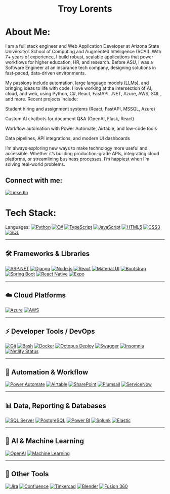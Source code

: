 <h1 align="center"> Troy Lorents</h1>

# About Me:
I am a full stack engineer and Web Application Developer at Arizona State University’s School of Computing and Augmented Intelligence (SCAI). With 7+ years of experience, I build robust, scalable applications that power workflows for higher education, HR, and research. Before ASU, I was a Software Engineer at an insurance tech company, designing solutions in fast-paced, data-driven environments.

My passions include automation, large language models (LLMs), and bringing ideas to life with code. I love working at the intersection of AI, cloud, and web, using Python, C#, React, FastAPI, .NET, Azure, AWS, SQL, and more. Recent projects include:

Student hiring and assignment systems (React, FastAPI, MSSQL, Azure)

Custom AI chatbots for document Q&A (OpenAI, Flask, React)

Workflow automation with Power Automate, Airtable, and low-code tools

Data pipelines, API integrations, and modern UI dashboards

I’m always exploring new ways to make technology more useful and accessible. Whether it’s building production-grade APIs, integrating cloud platforms, or streamlining business processes, I’m happiest when I’m solving real-world problems.

## Connect with me:
[![LinkedIn](https://img.shields.io/badge/LinkedIn-%230077B5.svg?logo=linkedin&logoColor=white)](https://www.linkedin.com/in/troy-lorents/)

# Tech Stack:
Languages:
[![Python](https://img.shields.io/badge/python-%233776AB.svg?style=for-the-badge\&logo=python\&logoColor=white)](https://python.org)
[![C#](https://img.shields.io/badge/C%23-239120.svg?style=for-the-badge\&logo=c-sharp\&logoColor=white)](https://learn.microsoft.com/en-us/dotnet/csharp/)
[![TypeScript](https://img.shields.io/badge/TypeScript-3178C6?style=for-the-badge\&logo=typescript\&logoColor=white)](https://www.typescriptlang.org/)
[![JavaScript](https://img.shields.io/badge/JavaScript-F7DF1E?style=for-the-badge\&logo=javascript\&logoColor=black)](https://developer.mozilla.org/en-US/docs/Web/JavaScript)
[![HTML5](https://img.shields.io/badge/HTML5-E34F26?style=for-the-badge\&logo=html5\&logoColor=white)](https://developer.mozilla.org/en-US/docs/Web/HTML)
[![CSS3](https://img.shields.io/badge/CSS3-1572B6?style=for-the-badge\&logo=css3\&logoColor=white)](https://developer.mozilla.org/en-US/docs/Web/CSS)
[![SQL](https://img.shields.io/badge/SQL-336791?style=for-the-badge\&logo=postgresql\&logoColor=white)](https://www.postgresql.org/)

---

## 🛠️ Frameworks & Libraries

[![ASP.NET](https://img.shields.io/badge/ASP.NET-512BD4?style=for-the-badge\&logo=.net\&logoColor=white)](https://dotnet.microsoft.com/en-us/apps/aspnet)
[![Django](https://img.shields.io/badge/Django-092E20?style=for-the-badge\&logo=django\&logoColor=white)](https://www.djangoproject.com/)
[![Node.js](https://img.shields.io/badge/Node.js-339933?style=for-the-badge\&logo=nodedotjs\&logoColor=white)](https://nodejs.org/)
[![React](https://img.shields.io/badge/React-20232A?style=for-the-badge\&logo=react\&logoColor=61DAFB)](https://react.dev/)
[![Material UI](https://img.shields.io/badge/MUI-007FFF?style=for-the-badge\&logo=mui\&logoColor=white)](https://mui.com/)
[![Bootstrap](https://img.shields.io/badge/Bootstrap-7952B3?style=for-the-badge\&logo=bootstrap\&logoColor=white)](https://getbootstrap.com/)
[![Spring Boot](https://img.shields.io/badge/Spring_Boot-6DB33F?style=for-the-badge&logo=springboot&logoColor=white)](https://spring.io/projects/spring-boot)
[![React Native](https://img.shields.io/badge/React_Native-20232A?style=for-the-badge&logo=react&logoColor=61DAFB)](https://reactnative.dev/)
[![Expo](https://img.shields.io/badge/Expo-000020?style=for-the-badge&logo=expo&logoColor=white)](https://expo.dev/)


---

## ☁️ Cloud Platforms

[![Azure](https://img.shields.io/badge/Azure-0078D4?style=for-the-badge\&logo=microsoft-azure\&logoColor=white)](https://azure.microsoft.com/)
[![AWS](https://img.shields.io/badge/AWS-232F3E?style=for-the-badge\&logo=amazon-aws\&logoColor=white)](https://aws.amazon.com/)

---

## ⚡ Developer Tools / DevOps

[![Git](https://img.shields.io/badge/Git-F05032?style=for-the-badge\&logo=git\&logoColor=white)](https://git-scm.com/)
[![Bash](https://img.shields.io/badge/Bash-4EAA25?style=for-the-badge\&logo=gnu-bash\&logoColor=white)](https://www.gnu.org/software/bash/)
[![Docker](https://img.shields.io/badge/Docker-2496ED?style=for-the-badge\&logo=docker\&logoColor=white)](https://www.docker.com/)
[![Octopus Deploy](https://img.shields.io/badge/Octopus%20Deploy-2F93E0?style=for-the-badge\&logo=octopusdeploy\&logoColor=white)](https://octopus.com/)
[![Swagger](https://img.shields.io/badge/Swagger-85EA2D?style=for-the-badge\&logo=swagger\&logoColor=black)](https://swagger.io/)
[![Insomnia](https://img.shields.io/badge/Insomnia-4000BF?style=for-the-badge\&logo=insomnia\&logoColor=white)](https://insomnia.rest/)
[![Netlify Status](https://api.netlify.com/api/v1/badges/4e7321a6-fb12-4699-ad2d-ff40d3664996/deploy-status)](https://app.netlify.com/projects/troy-lorents-portfolio/deploys)

---

## 🤖 Automation & Workflow

[![Power Automate](https://img.shields.io/badge/Power%20Automate-0066FF?style=for-the-badge\&logo=microsoft-powerautomate\&logoColor=white)](https://powerautomate.microsoft.com/)
[![Airtable](https://img.shields.io/badge/Airtable-18BFFF?style=for-the-badge\&logo=airtable\&logoColor=white)](https://airtable.com/)
[![SharePoint](https://img.shields.io/badge/SharePoint-0078D4?style=for-the-badge\&logo=microsoft-sharepoint\&logoColor=white)](https://sharepoint.com/)
[![Plumsail](https://img.shields.io/badge/Plumsail-FF7A59?style=for-the-badge)](https://plumsail.com/)
[![ServiceNow](https://img.shields.io/badge/ServiceNow-00B069?style=for-the-badge\&logo=servicenow\&logoColor=white)](https://servicenow.com/)

---

## 📊 Data, Reporting & Databases

[![SQL Server](https://img.shields.io/badge/SQL%20Server-CC2927?style=for-the-badge\&logo=microsoftsqlserver\&logoColor=white)](https://www.microsoft.com/en-us/sql-server/)
[![PostgreSQL](https://img.shields.io/badge/PostgreSQL-4169E1?style=for-the-badge\&logo=postgresql\&logoColor=white)](https://www.postgresql.org/)
[![Power BI](https://img.shields.io/badge/Power%20BI-F2C811?style=for-the-badge\&logo=powerbi\&logoColor=black)](https://powerbi.microsoft.com/)
[![Splunk](https://img.shields.io/badge/Splunk-000000?style=for-the-badge\&logo=splunk\&logoColor=white)](https://www.splunk.com/)
[![Elastic](https://img.shields.io/badge/Elastic-005571?style=for-the-badge\&logo=elastic\&logoColor=white)](https://www.elastic.co/)

---

## 🧠 AI & Machine Learning

[![OpenAI](https://img.shields.io/badge/OpenAI-412991?style=for-the-badge\&logo=openai\&logoColor=white)](https://openai.com/)
[![Machine Learning](https://img.shields.io/badge/Machine%20Learning-FFC107?style=for-the-badge\&logo=scikit-learn\&logoColor=black)](https://scikit-learn.org/)

---

## 🧰 Other Tools

[![Jira](https://img.shields.io/badge/Jira-0052CC?style=for-the-badge\&logo=jira\&logoColor=white)](https://www.atlassian.com/software/jira)
[![Confluence](https://img.shields.io/badge/Confluence-172B4D?style=for-the-badge\&logo=confluence\&logoColor=white)](https://www.atlassian.com/software/confluence)
[![Tinkercad](https://img.shields.io/badge/Tinkercad-FFAA00?style=for-the-badge\&logo=autodesk\&logoColor=black)](https://www.tinkercad.com/)
[![Blender](https://img.shields.io/badge/Blender-F5792A?style=for-the-badge\&logo=blender\&logoColor=white)](https://www.blender.org/)
[![Fusion 360](https://img.shields.io/badge/Fusion%20360-FFB800?style=for-the-badge\&logo=autodesk\&logoColor=black)](https://www.autodesk.com/products/fusion-360/overview)
